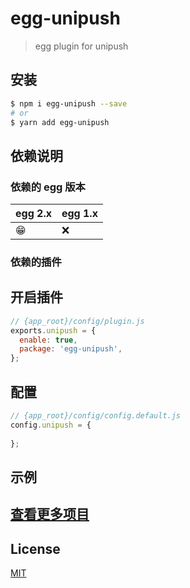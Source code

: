 # egg-unipush

> egg plugin for unipush

## 安装

```bash
$ npm i egg-unipush --save
# or
$ yarn add egg-unipush
```

## 依赖说明

### 依赖的 egg 版本

egg 2.x | egg 1.x
--- | ---
😁 | ❌

### 依赖的插件


## 开启插件

```js
// {app_root}/config/plugin.js
exports.unipush = {
  enable: true,
  package: 'egg-unipush',
};
```

## 配置

```js
// {app_root}/config/config.default.js
config.unipush = {
  
};
```

## 示例

## [查看更多项目](https://www.undsky.com)

## License

[MIT](LICENSE)